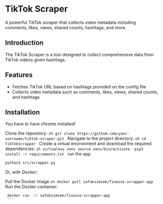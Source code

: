 # TikTok Scraper

A powerful TikTok scraper that collects video metadata including comments, likes, views, shared counts, hashtags, and more.

## Introduction

The TikTok Scraper is a tool designed to collect comprehensive data from TikTok videos given hashtags. 

## Features

- Fetches TikTok URL based on hashtags provided on the config file
- Collects video metadata such as comments, likes, views, shared counts, and hashtags.

## Installation

You have to have chrome installed!

Clone the repository:
    ```sh
    git clone https://github.com/your-username/tiktok-scraper.git
    ```
Navigate to the project directory:
    ```sh
    cd TikTokScrapper
    ```
Create a virtual environment and download the required dependencies:
    ```sh
    virtualenv venv
    source venv/bin/activate 
    pip3 install -r requirements.txt
    ```
run the app
   ```sh
   python3 src/scrapper.py
   ```
   
Or, with *Docker*:

Pull the Docker image
    ```sh
    docker pull safaksimsek/finesse-scrapper-app
    ```
Run the Docker container:
   ```sh
    docker run -it safaksimsek/finesse-scrapper-app
    ```


